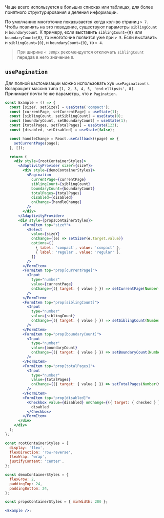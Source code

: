 Чаще всего используется в больших списках или таблицах, для более понятного структурирования и деления информации.

По умолчанию многоточие показывается когда кол-во страниц `> 7`. Чтобы повлиять на это поведение, существуют параметры `siblingCount` и `boundaryCount`.
К примеру, если выставить `siblingCount={0}` или `boundaryCount={0}`, то многоточие появится уже при `> 5`.
Если выставить и `siblingCount={0}`, и `boundaryCount={0}`, то `> 4`.

> При ширине `< 380px` рекомендуется отключать `siblingCount` передав в него значение `0`.

## `usePagination`

Для полной кастомизации можно использовать хук `usePagination()`. Возвращает массив типа `[1, 2, 3, 4, 5, 'end-ellipsis', 8]`. Принимает почти те же параметры, что и `Pagination`.

```jsx { "props": { "layout": false, "adaptivity": true, "iframe": false } }
const Example = () => {
  const [sizeY, setSizeY] = useState('compact');
  const [currentPage, setCurrentPage] = useState(1);
  const [siblingCount, setSiblingCount] = useState(0);
  const [boundaryCount, setBoundaryCount] = useState(1);
  const [totalPages, setTotalPages] = useState(123);
  const [disabled, setDisabled] = useState(false);

  const handleChange = React.useCallback((page) => {
    setCurrentPage(page);
  }, []);

  return (
    <div style={rootContainerStyles}>
      <AdaptivityProvider sizeY={sizeY}>
        <div style={demoContainerStyles}>
          <Pagination
            currentPage={currentPage}
            siblingCount={siblingCount}
            boundaryCount={boundaryCount}
            totalPages={totalPages}
            disabled={disabled}
            onChange={handleChange}
          />
        </div>
      </AdaptivityProvider>
      <div style={propsContainerStyles}>
        <FormItem top="sizeY">
          <Select
            value={sizeY}
            onChange={(e) => setSizeY(e.target.value)}
            options={[
              { label: 'compact', value: 'compact' },
              { label: 'regular', value: 'regular' },
            ]}
          />
        </FormItem>
        <FormItem top="prop[currentPage]">
          <Input
            type="number"
            value={currentPage}
            onChange={({ target: { value } }) => setCurrentPage(Number(value))}
          />
        </FormItem>
        <FormItem top="prop[siblingCount]">
          <Input
            type="number"
            value={siblingCount}
            onChange={({ target: { value } }) => setSiblingCount(Number(value))}
          />
        </FormItem>
        <FormItem top="prop[boundaryCount]">
          <Input
            type="number"
            value={boundaryCount}
            onChange={({ target: { value } }) => setBoundaryCount(Number(value))}
          />
        </FormItem>
        <FormItem top="prop[totalPages]">
          <Input
            type="number"
            value={totalPages}
            onChange={({ target: { value } }) => setTotalPages(Number(value))}
          />
        </FormItem>
        <FormItem top="prop[disabled]">
          <Checkbox value={disabled} onChange={({ target: { checked } }) => setDisabled(checked)}>
            disabled
          </Checkbox>
        </FormItem>
      </div>
    </div>
  );
};

const rootContainerStyles = {
  display: 'flex',
  flexDirection: 'row-reverse',
  flexWrap: 'wrap',
  justifyContent: 'center',
};

const demoContainerStyles = {
  flexGrow: 2,
  paddingTop: 24,
  paddingBottom: 24,
};

const propsContainerStyles = { minWidth: 200 };

<Example />;
```
